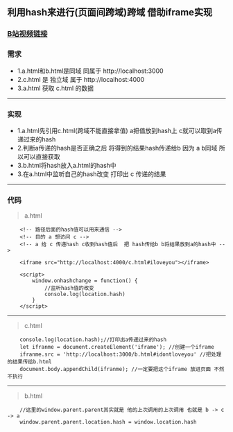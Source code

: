 ## 利用hash来进行(页面间跨域)跨域 借助iframe实现
### [B站视频链接](https://www.bilibili.com/video/av31173487)

### 需求

- 1.a.html和b.html是同域 同属于 http://localhost:3000
- 2.c.html 是 独立域 属于 http://localhost:4000
- 3.a.html 获取 c.html 的数据
***

### 实现
- 1.a.html先引用c.html(跨域不能直接拿值) a把值放到hash上 c就可以取到a传递过来的hash 
- 2.判断a传递的hash是否正确之后 将得到的结果hash传递给b 因为 a b同域 所以可以直接获取
- 3.b.html将hash放入a.html的hash中 
- 3.在a.html中监听自己的hash改变 打印出 c 传递的结果
***

### 代码
> a.html
```
    <!-- 路径后面的hash值可以用来通信 -->
    <!-- 目的 a 想访问 c -->
    <!-- a 给 c 传递hash c收到hash值后  把 hash传给b b将结果放到a的hash中 -->

    <iframe src="http://localhost:4000/c.html#iloveyou"></iframe>

    <script>
        window.onhashchange = function() {
            //监听hash值的改变
            console.log(location.hash)
        }
    </script>
```
***
> c.html
```
    console.log(location.hash);//打印出a传递过来的hash
    let ifranme = document.createElement('iframe'); //创建一个iframe 
    ifranme.src = 'http://localhost:3000/b.html#idontloveyou' //把处理的结果传给b.html
    document.body.appendChild(ifranme); //一定要把这个iframe 放进页面 不然不执行
```
***
> b.html
```
    //这里的window.parent.parent其实就是 他的上次调用的上次调用 也就是 b -> c -> a
    window.parent.parent.location.hash = window.location.hash
```



